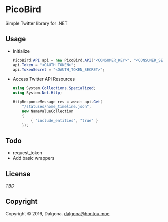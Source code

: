 # PicoBird
Simple Twitter library for .NET

## Usage

* Initialize

  ```cs
  PicoBird.API api = new PicoBird.API("<CONSUMER_KEY>", "<CONSUMER_SECRET>");
  api.Token = "<OAUTH_TOKEN>";
  api.TokenSecret = "<OAUTH_TOKEN_SECRET>";
  ```

* Access Twitter API Resources

  ```cs
  using System.Collections.Specialized;
  using System.Net.Http;
  
  HttpResponseMessage res = await api.Get(
      "/statuses/home_timeline.json",
      new NameValueCollection
      {
          { "include_entities", "true" }
      });
  ```
  
## Todo

* request_token
* Add basic wrappers

## License

*TBD*

## Copyright

Copyright &copy; 2016, Dalgona. <dalgona@hontou.moe>

